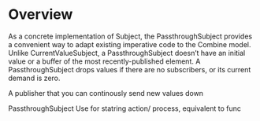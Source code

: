 # Overview 

As a concrete implementation of Subject, the PassthroughSubject provides a convenient way to adapt existing imperative code to the Combine model.
Unlike CurrentValueSubject, a PassthroughSubject doesn’t have an initial value or a buffer of the most recently-published element. A PassthroughSubject drops values if there are no subscribers, or its current demand is zero.

A publisher that you can continously send new values down 

PassthroughSubject
Use for statring action/ process, equivalent to func 

```swift
```
